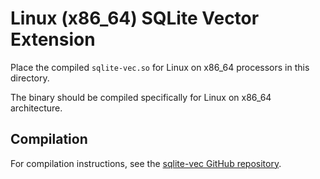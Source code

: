 # Linux (x86_64) SQLite Vector Extension

Place the compiled `sqlite-vec.so` for Linux on x86_64 processors in this directory.

The binary should be compiled specifically for Linux on x86_64 architecture.

## Compilation

For compilation instructions, see the [sqlite-vec GitHub repository](https://github.com/asg017/sqlite-vec).
